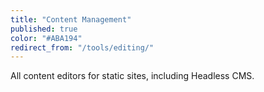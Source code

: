 ```yaml
---
title: "Content Management"
published: true
color: "#ABA194"
redirect_from: "/tools/editing/"
---
```

All content editors for static sites, including Headless CMS.
